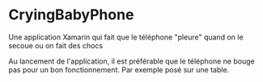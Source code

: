 # CryingBabyPhone
Une application Xamarin qui fait que le téléphone "pleure" quand on le secoue ou on fait des chocs

Au lancement de l'application, il est préférable que le téléphone ne bouge pas pour un bon fonctionnement.
Par exemple posé sur une table.
